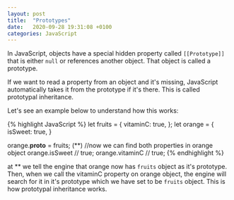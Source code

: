 ```yaml
---
layout: post
title:  "Prototypes"
date:   2020-09-28 19:31:08 +0100
categories: JavaScript
---
```


In JavaScript, objects have a special hidden property called `[[Prototype]]` that is either `null` or references another object. That object is called a prototype.

If we want to read a property from an object and it's missing, JavaScript automatically takes it from the prototype if it's there. This is called prototypal inheritance.

Let's see an example below to understand how this works: 

{% highlight JavaScript %}
let fruits = {
    vitaminC: true,
};
let orange = {
    isSweet: true,
}

orange.__proto__ = fruits; (**)
//now we can find both properties in orange object
orange.isSweet //  true;
orange.vitaminC // true;
{% endhighlight %}

at ** we tell the engine that orange now has `fruits` object as it's prototype. Then, when we call the vitaminC property on orange object, the engine will search for it in it's prototype which we have set to be `fruits` object. This is how prototypal inheritance works. 
